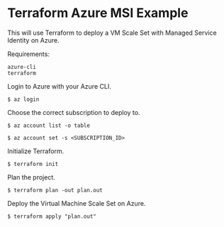 # Terraform Azure MSI Example

This will use Terraform to deploy a VM Scale Set with Managed Service Identity on Azure.

Requirements:
```
azure-cli
terraform
```

Login to Azure with your Azure CLI.
``` 
$ az login
```

Choose the correct subscription to deploy to.
```
$ az account list -o table
```
```
$ az account set -s <SUBSCRIPTION_ID>
```

Initialize Terraform.
```
$ terraform init
```

Plan the project.
```
$ terraform plan -out plan.out
```

Deploy the Virtual Machine Scale Set on Azure.
```
$ terraform apply "plan.out"
```
